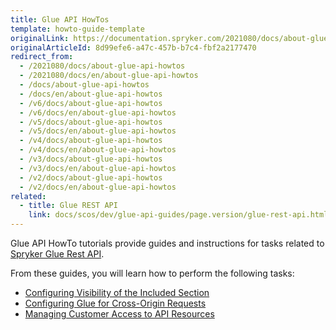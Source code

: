 ```yaml
---
title: Glue API HowTos
template: howto-guide-template
originalLink: https://documentation.spryker.com/2021080/docs/about-glue-api-howtos
originalArticleId: 8d99efe6-a47c-457b-b7c4-fbf2a2177470
redirect_from:
  - /2021080/docs/about-glue-api-howtos
  - /2021080/docs/en/about-glue-api-howtos
  - /docs/about-glue-api-howtos
  - /docs/en/about-glue-api-howtos
  - /v6/docs/about-glue-api-howtos
  - /v6/docs/en/about-glue-api-howtos
  - /v5/docs/about-glue-api-howtos
  - /v5/docs/en/about-glue-api-howtos
  - /v4/docs/about-glue-api-howtos
  - /v4/docs/en/about-glue-api-howtos
  - /v3/docs/about-glue-api-howtos
  - /v3/docs/en/about-glue-api-howtos
  - /v2/docs/about-glue-api-howtos
  - /v2/docs/en/about-glue-api-howtos
related:
  - title: Glue REST API
    link: docs/scos/dev/glue-api-guides/page.version/glue-rest-api.html
---
```


Glue API HowTo tutorials provide guides and instructions for tasks related to [Spryker Glue Rest API](/docs/scos/dev/glue-api-guides/{{site.version}}/glue-rest-api.html).

From these guides, you will learn how to perform the following tasks:

* [Configuring Visibility of the Included Section]( https://documentation.spryker.com/docs/ht-configuring-visibility-included-section-201903)
* [Configuring Glue for Cross-Origin Requests]( https://documentation.spryker.com/docs/about-glue-api-howtos)
* [Managing Customer Access to API Resources](/docs/scos/dev/tutorials-and-howtos/howtos/glue-api-howtos/managing-customer-access-to-glue-api-resources.html)
